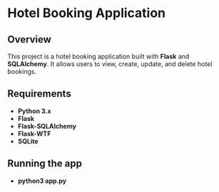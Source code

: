 # Hotel Booking Application

## Overview

This project is a hotel booking application built with **Flask** and **SQLAlchemy**. It allows users to view, create, update, and delete hotel bookings.

## Requirements

- **Python 3.x**
- **Flask**
- **Flask-SQLAlchemy**
- **Flask-WTF**
- **SQLite** 

## Running the app

- **python3 app.py**
